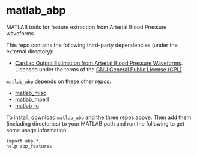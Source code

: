 matlab_abp
==========

MATLAB tools for feature extraction from Arterial Blood Pressure waveforms

This repo contains the following third-party dependencies (under the external
 directory):

* [Cardiac Output Estimation from Arterial Blood Pressure Waveforms](http://www.physionet.org/physiotools/cardiac-output/). 
Licensed under the terms of the [GNU General Public License (GPL)](http://www.fsf.org/copyleft/gpl.html)

`matlab_abp` depends on these other repos:
 
 * [matlab_misc](https://github.com/germangh/matlab_misc)
 * [matlab_mperl](https://github.com/germangh/matlab_misc)
 * [matlab_io](https://github.com/germangh/matlab_io)
 
To install, download `matlab_abp` and the three repos above. Then add them 
(including directories) to your MATLAB path and run the following to get 
some usage information:

    import abp.*;
	help abp_features

